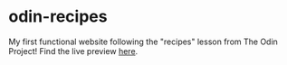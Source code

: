 # odin-recipes
My first functional website following the "recipes" lesson from The Odin Project! Find the live preview [here](https://srilakshmip03.github.io/odin-recipes/). 
